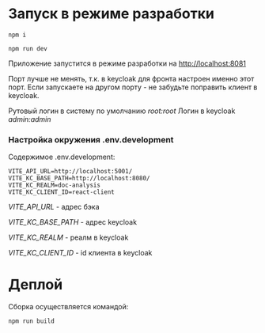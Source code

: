 # Запуск в режиме разработки

`npm i`

`npm run dev`

Приложение запустится в режиме разработки на [http://localhost:8081](http://localhost:8081/)

Порт лучше не менять, т.к. в keycloak для фронта настроен именно этот порт. Если запускаете на другом порту - не забудьте поправить клиент в keycloak.

Рутовый логин в систему по умолчанию _root:root_
Логин в keycloak _admin:admin_

### Настройка окружения .env.development

Содержимое .env.development:

```
VITE_API_URL=http://localhost:5001/
VITE_KC_BASE_PATH=http://localhost:8080/
VITE_KC_REALM=doc-analysis
VITE_KC_CLIENT_ID=react-client
```

_VITE_API_URL_ - адрес бэка

_VITE_KC_BASE_PATH_ - адрес keycloak

_VITE_KC_REALM_ - реалм в keycloak

_VITE_KC_CLIENT_ID_ - id клиента в keycloak

# Деплой

Сборка осуществляется командой:

`npm run build`
